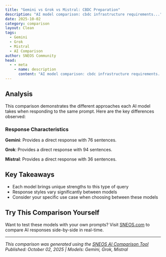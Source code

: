```yaml
---
title: "Gemini vs Grok vs Mistral: CBDC Preparation"
description: "AI model comparison: cbdc infrastructure requirements..."
date: 2025-10-02
category: comparison
layout: Clean
tags:
  - Gemini
  - Grok
  - Mistral
  - AI Comparison
author: SNEOS Community
head:
  - - meta
    - name: description
      content: "AI model comparison: cbdc infrastructure requirements..."
---
```


<ChatComparison
  title="Gemini vs Grok vs Mistral: CBDC Preparation"
  prompt="cbdc infrastructure requirements"
  :responses='{
    "Gemini": "The infrastructure requirements for a Central Bank Digital Currency (CBDC) are complex and depend heavily on the design choices made by the central bank.  Here\u0027s a breakdown of key areas:\n\n**1. Technology Platform:**\n\n*   **Distributed Ledger Technology (DLT) or Centralized Database:** This is the foundational choice.\n    *   **DLT (Blockchain):** Offers potential for transparency, security, and decentralization.  However, it can be complex, have scalability issues, and require high energy consumption (depending on the consensus mechanism).\n    *   **Centralized Database:** Provides greater control and scalability, but raises concerns about single points of failure and potential for censorship. Hybrid models are also possible.\n*   **Interoperability:**  The system must be able to interact with existing payment systems, commercial banks, and potentially other CBDCs from other countries.  This requires standardized protocols and APIs.  Considerations include:\n    *   **ISO 20022 compliance:** A global standard for exchanging electronic payments data.\n    *   **Application Programming Interfaces (APIs):**  Allow third-party applications (wallets, payment processors) to interact with the CBDC system.\n*   **Scalability:** The system needs to handle a high volume of transactions, especially during peak times.  This necessitates robust hardware and software architectures.\n*   **Security:**  Critical to protect against fraud, hacking, and data breaches.  This includes:\n    *   **Cryptography:** Strong encryption for data at rest and in transit.\n    *   **Authentication:** Secure methods for verifying user identities.\n    *   **Authorization:**  Controlling access to data and functionalities.\n    *   **Resilience:**  The system should be able to withstand attacks and failures without significant disruption.\n*   **Privacy:** Balancing privacy concerns with the need to prevent illicit activities (money laundering, terrorist financing). Options include:\n    *   **Anonymity:**  Potentially allows users to transact without revealing their identity (raises AML/CFT concerns).\n    *   **Pseudonymity:** Transactions are linked to a pseudonym rather than a real identity (provides some privacy while allowing for tracking).\n    *   **Account-based:**  Similar to traditional bank accounts, requiring KYC/AML compliance.\n*   **Smart Contracts (if applicable):**  If the CBDC platform supports smart contracts, this adds complexity but can enable automated payments and other advanced functionalities.\n*   **Off-line functionality:** Allow to make payments in areas where there\u0027s no internet connection.\n\n**2. Network Infrastructure:**\n\n*   **High-speed Internet Connectivity:**  Essential for reliable operation, particularly for users and businesses.\n*   **Data Centers:**  Secure and reliable data centers to host the CBDC infrastructure.  Geographic redundancy is important for disaster recovery.\n*   **Communication Networks:**  Secure communication channels between the central bank, commercial banks, payment processors, and users.\n*   **Hardware Infrastructure:**  Servers, storage, networking equipment, and security devices.\n\n**3. Regulatory and Legal Framework:**\n\n*   **Legal Tender Status:**  Defining the legal status of the CBDC and its acceptance as payment.\n*   **Anti-Money Laundering (AML) and Counter-Terrorist Financing (CFT) Regulations:**  Developing regulations to prevent illicit use of the CBDC.  This may involve KYC (Know Your Customer) requirements and transaction monitoring.\n*   **Data Privacy Laws:**  Ensuring compliance with data privacy regulations (e.g., GDPR) and protecting user data.\n*   **Consumer Protection:**  Providing consumer protections against fraud, errors, and other issues.\n*   **Cybersecurity Regulations:**  Establishing cybersecurity standards for the CBDC infrastructure.\n*   **Regulatory oversight:** The Central Bank needs to create supervisory policies.\n\n**4. User Access and Interface:**\n\n*   **Digital Wallets:**  Developing user-friendly digital wallets for storing and transacting with the CBDC.  These wallets could be offered by the central bank, commercial banks, or third-party providers.\n*   **Payment Interfaces:**  Developing payment interfaces that allow businesses to accept CBDC payments (e.g., point-of-sale systems, online payment gateways).\n*   **User Authentication:**  Implementing secure methods for user authentication (e.g., biometrics, multi-factor authentication).\n*   **Accessibility:**  Ensuring that the CBDC system is accessible to all users, including those with disabilities.  This may involve providing alternative interfaces and support channels.\n\n**5. Operational Infrastructure:**\n\n*   **Transaction Processing Systems:**  Systems for processing and settling CBDC transactions.\n*   **Monitoring and Surveillance:**  Tools for monitoring the CBDC system for fraud and other illicit activities.\n*   **Customer Support:**  Providing customer support to users who have questions or issues.\n*   **Data Analytics:**  Analyzing CBDC transaction data to identify trends and inform policy decisions.\n*   **Disaster Recovery:**  A plan for recovering the CBDC system in the event of a disaster.\n*   **System maintenance:** A maintenance plan that can keep the system up to date with technology.\n\n**6. Financial Infrastructure:**\n\n*   **Integration with Existing Payment Systems:**  CBDC needs to integrate with existing payment systems (e.g., ACH, credit card networks) to ensure seamless interoperability.\n*   **Liquidity Management:**  Mechanisms for managing liquidity in the CBDC system.\n*   **Interest Rate Policy:**  Determining whether the CBDC will pay interest and, if so, how the interest rate will be set.\n*   **Commercial Bank Integration:**  Ensuring that commercial banks can easily access and use the CBDC system.\n*   **Capital Controls:** A system to manage incoming and outgoing payments.\n\n**Key Considerations and Challenges:**\n\n*   **Cost:**  Developing and maintaining a CBDC infrastructure can be expensive.\n*   **Complexity:**  The technology and regulatory aspects of CBDC are complex.\n*   **Risk Management:**  Managing the risks associated with CBDC, such as cybersecurity risks, operational risks, and financial stability risks.\n*   **Adoption:**  Encouraging widespread adoption of the CBDC by users and businesses.\n*   **Innovation:**  Supporting innovation in the CBDC ecosystem.\n*   **Education:** It is important to educate people about the importance of CBDC.\n\nIn summary, a robust CBDC infrastructure requires careful planning, design, and implementation.  It needs to be secure, scalable, interoperable, and user-friendly.  The specific requirements will vary depending on the design choices made by the central bank and the specific needs of the jurisdiction.  Collaboration between the central bank, commercial banks, technology providers, and other stakeholders is essential for successful implementation.\n",
    "Grok": "Central Bank Digital Currency (CBDC) infrastructure requirements refer to the technological, operational, legal, and economic frameworks necessary to design, implement, and maintain a digital currency issued by a central bank. CBDCs are digital forms of a country\u0027s fiat currency, backed by the central bank, and aim to provide a secure, efficient, and accessible medium of exchange. Below are the key infrastructure requirements for a CBDC system, categorized into several critical areas:\n\n---\n\n### 1. **Technological Infrastructure**\nThe backbone of a CBDC system is its technology, which must support scalability, security, and accessibility.\n\n- **Distributed Ledger Technology (DLT) or Centralized Systems**: \n  - Many CBDCs leverage DLT (e.g., blockchain) for transparency, immutability, and decentralization (e.g., permissioned blockchain for privacy and control). Examples include China\u0027s Digital Yuan (e-CNY) or the Bahamas\u0027 Sand Dollar.\n  - Alternatively, a centralized database might be used for simplicity and control, but it may lack the resilience of DLT.\n  \n- **Scalability and Performance**:\n  - The system must handle a high volume of transactions per second (TPS) to support retail or wholesale use at a national or global scale. For instance, retail CBDCs require infrastructure similar to payment systems like Visa or Mastercard (thousands of TPS).\n  - Low latency is critical to ensure real-time transactions.\n\n- **Security**:\n  - Robust cybersecurity measures to protect against hacking, fraud, and data breaches.\n  - Use of encryption, secure key management, and multi-factor authentication for user and transaction security.\n  - Resilience against Distributed Denial of Service (DDoS) attacks and other cyber threats.\n\n- **Interoperability**:\n  - The CBDC system must integrate with existing financial systems, payment networks, and banking infrastructures (e.g., SWIFT, RTGS systems).\n  - Cross-border interoperability is crucial for international payments, requiring alignment with global standards and protocols.\n\n- **User Interface and Accessibility**:\n  - Development of user-friendly applications or digital wallets for individuals and businesses to store, send, and receive CBDC.\n  - Support for offline transactions in areas with limited internet connectivity, using technologies like smart cards or Bluetooth.\n\n- **Privacy and Data Protection**:\n  - Balancing transparency with user privacy through pseudonymity or anonymity controls (depending on the CBDC design).\n  - Compliance with data protection regulations (e.g., GDPR in the EU).\n\n---\n\n### 2. **Legal and Regulatory Framework**\nA clear legal structure is essential to define the status, rights, and obligations related to CBDC usage.\n\n- **Legal Tender Status**:\n  - Legislation to recognize CBDC as legal tender, equivalent to physical cash, ensuring its acceptance for payments.\n\n- **Regulatory Compliance**:\n  - Aligning with anti-money laundering (AML) and combating the financing of terrorism (CFT) regulations, including Know Your Customer (KYC) requirements.\n  - Policies to address tax evasion, illicit transactions, and financial crime in digital environments.\n\n- **Consumer Protection**:\n  - Rules to safeguard users from fraud, loss of funds, or technical failures in the CBDC system.\n  - Mechanisms for dispute resolution and redress.\n\n- **Central Bank Authority**:\n  - Legal mandate for the central bank to issue, manage, and oversee the CBDC system.\n  - Definition of roles between the central bank, commercial banks, and other intermediaries.\n\n---\n\n### 3. **Operational Infrastructure**\nOperational requirements ensure the effective day-to-day functioning of the CBDC system.\n\n- **Issuance and Distribution**:\n  - Mechanisms for the central bank to issue CBDC, either directly to users (retail CBDC) or through intermediaries like commercial banks (wholesale or two-tier CBDC).\n  - Processes for minting and burning digital currency to manage supply and monetary policy.\n\n- **Settlement and Clearing**:\n  - Real-time gross settlement (RTGS) or other mechanisms to finalize transactions securely and efficiently.\n  - Coordination with existing payment infrastructures for seamless integration.\n\n- **Monitoring and Oversight**:\n  - Tools for the central bank to monitor transactions, ensure system stability, and detect anomalies (e.g., fraud or systemic risks).\n  - Audit trails for transparency and accountability.\n\n- **Disaster Recovery and Redundancy**:\n  - Backup systems and recovery plans to ensure continuity in case of technical failures, natural disasters, or cyberattacks.\n\n---\n\n### 4. **Economic and Monetary Policy Considerations**\nThe infrastructure must align with the central bank\u2019s broader economic goals and monetary policy framework.\n\n- **Monetary Policy Tools**:\n  - Infrastructure to support interest-bearing CBDCs (if applicable) or other monetary policy mechanisms like quantitative easing or tightening.\n  - Ability to track and analyze transaction data for informed policy decisions.\n\n- **Financial Stability**:\n  - Mechanisms to prevent bank runs (e.g., by imposing holding limits or tiered interest rates on CBDC accounts).\n  - Safeguards to ensure CBDC issuance does not disrupt the role of commercial banks in lending and credit creation.\n\n- **Inflation and Currency Control**:\n  - Systems to manage the money supply and prevent hyperinflation or deflation caused by CBDC issuance.\n\n---\n\n### 5. **User and Stakeholder Engagement**\nFor successful adoption, the infrastructure must cater to the needs of users and stakeholders.\n\n- **Financial Inclusion**:\n  - Accessibility for unbanked and underbanked populations through low-cost or free digital wallets and offline transaction capabilities.\n  - Support for multiple languages and user-friendly designs for diverse demographics.\n\n- **Public-Private Collaboration**:\n  - Partnerships with commercial banks, fintechs, and payment service providers to distribute and support CBDC usage.\n  - Engagement with merchants to ensure CBDC acceptance at points of sale.\n\n- **Education and Awareness**:\n  - Public campaigns to build trust and understanding of CBDC benefits and usage.\n  - Training for businesses and financial institutions on integrating CBDC into their operations.\n\n---\n\n### 6. **Cross-Border and International Considerations**\nFor CBDCs to operate globally, additional infrastructure is needed.\n\n- **Cross-Border Payment Systems**:\n  - Integration with international payment systems to enable efficient, low-cost cross-border transactions.\n  - Participation in initiatives like the BIS (Bank for International Settlements) Project mBridge for multi-CBDC platforms.\n\n- **Currency Exchange and Standards**:\n  - Infrastructure to support exchange rates and conversions between different CBDCs or fiat currencies.\n  - Adherence to international standards (e.g., ISO 20022) for messaging and transaction protocols.\n\n- **Geopolitical and Regulatory Alignment**:\n  - Coordination with other central banks to address geopolitical risks, sanctions compliance, and regulatory differences.\n\n---\n\n### 7. **Environmental and Energy Considerations**\nGiven the energy-intensive nature of some DLT systems (e.g., public blockchains), CBDC infrastructure must address sustainability.\n\n- **Energy Efficiency**:\n  - Use of energy-efficient consensus mechanisms (e.g., Proof of Stake instead of Proof of Work) if DLT is employed.\n  - Consideration of centralized systems to reduce energy consumption.\n\n- **Sustainability Goals**:\n  - Alignment with national and international environmental policies to minimize the carbon footprint of CBDC operations.\n\n---\n\n### Examples of CBDC Infrastructure in Practice:\n- **China (e-CNY/Digital Yuan)**:\n  - Uses a hybrid model with a centralized core managed by the People\u2019s Bank of China and distribution through commercial banks.\n  - Focuses on retail use, with high scalability and offline transaction capabilities.\n- **Bahamas (Sand Dollar)**:\n  - Built on a permissioned DLT platform for transparency and security.\n  - Emphasizes financial inclusion for remote island communities with offline access.\n- **European Union (Digital Euro)**:\n  - Under development with a focus on privacy, interoperability with existing systems, and compliance with strict EU regulations like GDPR.\n\n---\n\n### Challenges in Building CBDC Infrastructure:\n- Balancing privacy and transparency (e.g., preventing illicit use without compromising user rights).\n- Ensuring cybersecurity in a highly targeted financial environment.\n- Managing costs of infrastructure development and maintenance.\n- Addressing resistance from traditional financial institutions and public skepticism.\n\nBy addressing these infrastructure requirements, central banks can build resilient, efficient, and inclusive CBDC systems that meet the needs of modern economies while supporting financial stability and innovation.",
    "Mistral": "Central Bank Digital Currencies (CBDCs) require a robust and secure infrastructure to ensure their effective operation and widespread adoption. Here are some key infrastructure requirements for CBDCs:\n\n1. **Technological Infrastructure**:\n   - **Distributed Ledger Technology (DLT)**: Many CBDCs are likely to be built on DLT or blockchain to ensure transparency, security, and immutability.\n   - **Scalability**: The system must be able to handle a large number of transactions, especially during peak times.\n   - **Interoperability**: The CBDC system should be able to integrate with existing payment systems and other CBDCs to facilitate cross-border transactions.\n\n2. **Security and Privacy**:\n   - **Cybersecurity**: Robust measures must be in place to prevent hacking, fraud, and other cyber threats.\n   - **Privacy**: The system should ensure user privacy while also complying with regulatory requirements for anti-money laundering (AML) and combating the financing of terrorism (CFT).\n\n3. **Regulatory and Legal Framework**:\n   - **Legal Tender Status**: Clear legal status for the CBDC as a form of money.\n   - **Regulations**: Policies for issuance, distribution, and redemption of CBDCs, as well as AML/CFT regulations.\n   - **Consumer Protection**: Safeguards to protect users\u0027 rights and funds.\n\n4. **Operational Infrastructure**:\n   - **Issuance and Distribution**: Mechanisms for the central bank to issue and distribute CBDCs to commercial banks and other financial institutions.\n   - **Redemption**: Processes for converting CBDCs back into traditional currency.\n   - **Storage**: Secure digital wallets or accounts for users to store and manage their CBDCs.\n\n5. **Accessibility and Inclusivity**:\n   - **Offline Functionality**: To ensure financial inclusion, the system should have offline capabilities for areas with limited internet access.\n   - **User-Friendly Interface**: Easy-to-use platforms for both tech-savvy users and those who are not familiar with digital technologies.\n\n6. **Monitoring and Oversight**:\n   - **Real-Time Monitoring**: Tools for the central bank to monitor the circulation and usage of CBDCs.\n   - **Audit and Compliance**: Mechanisms to ensure compliance with regulatory requirements and to conduct audits.\n\n7. **Education and Awareness**:\n   - **Public Education**: Campaigns to educate the public about the benefits and usage of CBDCs.\n   - **Training**: Programs to train financial institutions and other stakeholders on the operation and management of CBDCs.\n\n8. **Resilience and Redundancy**:\n   - **Backup Systems**: Redundant systems to ensure continuity of service in case of technical failures.\n   - **Disaster Recovery**: Plans to recover from major disruptions or disasters.\n\n9. **Economic and Monetary Policy Considerations**:\n   - **Interest Rates**: Mechanisms to apply interest rates to CBDC holdings.\n   - **Monetary Policy Tools**: Integration with existing monetary policy tools to ensure effective control over the money supply.\n\n10. **Cross-Border Collaboration**:\n    - **International Standards**: Adherence to international standards and best practices.\n    - **Collaboration**: Cooperation with other central banks and international organizations to facilitate cross-border transactions and interoperability.\n\nImplementing a CBDC involves a complex interplay of technological, regulatory, and operational factors. Successful deployment requires careful planning, robust infrastructure, and continuous monitoring to ensure security, efficiency, and public trust."
  }'
  published-date="11:14"
/>

## Analysis

This comparison demonstrates the different approaches each AI model takes when responding to the same prompt. Here are the key differences observed:

### Response Characteristics

**Gemini**: Provides a direct response with 76 sentences. 

**Grok**: Provides a direct response with 94 sentences. 

**Mistral**: Provides a direct response with 36 sentences. 

## Key Takeaways

- Each model brings unique strengths to this type of query
- Response styles vary significantly between models
- Consider your specific use case when choosing between these models

## Try This Comparison Yourself

Want to test these models with your own prompts? Visit [SNEOS.com](https://sneos.com) to compare AI responses side-by-side in real-time.

---

*This comparison was generated using the [SNEOS AI Comparison Tool](https://sneos.com)*
*Published: October 02, 2025 | Models: Gemini, Grok, Mistral*
